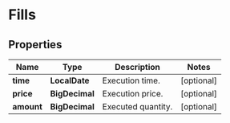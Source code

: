 

# Fills


## Properties

Name | Type | Description | Notes
------------ | ------------- | ------------- | -------------
**time** | **LocalDate** | Execution time. |  [optional]
**price** | **BigDecimal** | Execution price. |  [optional]
**amount** | **BigDecimal** | Executed quantity. |  [optional]



